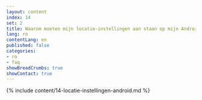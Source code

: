 ```yaml
---
layout: content
index: 14
set: 2
title: Waarom moeten mijn locatie-instellingen aan staan op mijn Android-telefoon?
lang: ro
contentLang: en
published: false
categories:
- ro
- faq
showBreadCrumbs: true
showContact: true
---
```

{% include content/14-locatie-instellingen-android.md %}
